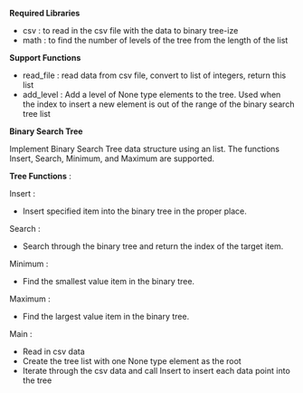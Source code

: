 **Required Libraries**
- csv : to read in the csv file with the data to binary tree-ize
- math : to find the number of levels of the tree from the length of the list

**Support Functions**
- read_file : read data from csv file, convert to list of integers, return this list
- add_level : Add a level of None type elements to the tree. Used when the index to insert a new element is out of
                the range of the binary search tree list

**Binary Search Tree**

Implement Binary Search Tree data structure using an list. The functions Insert, Search, Minimum, 
and Maximum are supported.

**Tree Functions** :

Insert :
- Insert specified item into the binary tree in the proper place.

Search :
- Search through the binary tree and return the index of the target item.

Minimum :
- Find the smallest value item in the binary tree.

Maximum :
- Find the largest value item in the binary tree.

Main :
- Read in csv data
- Create the tree list with one None type element as the root
- Iterate through the csv data and call Insert to insert each data point into the tree
